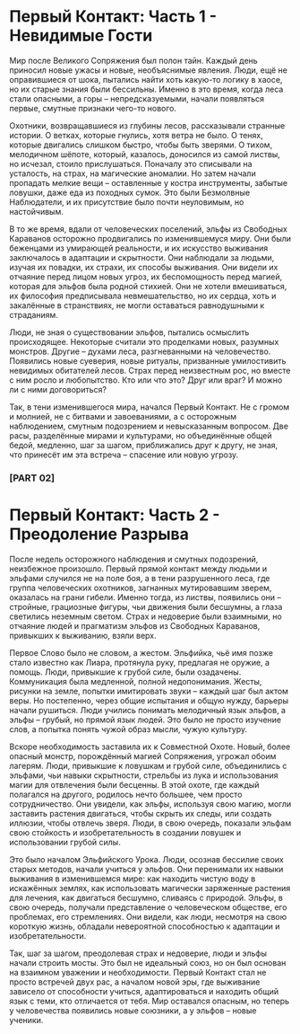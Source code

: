 # Первый Контакт: Часть 1 - Невидимые Гости

Мир после Великого Сопряжения был полон тайн. Каждый день приносил новые ужасы и новые, необъяснимые явления. Люди, ещё не оправившиеся от шока, пытались найти хоть какую-то логику в хаосе, но их старые знания были бессильны. Именно в это время, когда леса стали опасными, а горы – непредсказуемыми, начали появляться первые, смутные признаки чего-то нового.

Охотники, возвращавшиеся из глубины лесов, рассказывали странные истории. О ветках, которые гнулись, хотя ветра не было. О тенях, которые двигались слишком быстро, чтобы быть зверями. О тихом, мелодичном шёпоте, который, казалось, доносился из самой листвы, но исчезал, стоило прислушаться. Поначалу это списывали на усталость, на страх, на магические аномалии. Но затем начали пропадать мелкие вещи – оставленные у костра инструменты, забытые ловушки, даже еда из походных сумок. Это были Безмолвные Наблюдатели, и их присутствие было почти неуловимым, но настойчивым.

В то же время, вдали от человеческих поселений, эльфы из Свободных Караванов осторожно продвигались по изменившемуся миру. Они были беженцами из умирающей реальности, и их искусство выживания заключалось в адаптации и скрытности. Они наблюдали за людьми, изучая их повадки, их страхи, их способы выживания. Они видели их отчаяние перед лицом новых угроз, их беспомощность перед магией, которая для эльфов была родной стихией. Они не хотели вмешиваться, их философия предписывала невмешательство, но их сердца, хоть и закалённые в странствиях, не могли оставаться равнодушными к страданиям.

Люди, не зная о существовании эльфов, пытались осмыслить происходящее. Некоторые считали это проделками новых, разумных монстров. Другие – духами леса, разгневанными на человечество. Появились новые суеверия, новые ритуалы, призванные умилостивить невидимых обитателей лесов. Страх перед неизвестным рос, но вместе с ним росло и любопытство. Кто или что это? Друг или враг? И можно ли с ними договориться?

Так, в тени изменившегося мира, начался Первый Контакт. Не с громом и молнией, не с битвами и завоеваниями, а с осторожным наблюдением, смутным подозрением и невысказанным вопросом. Две расы, разделённые мирами и культурами, но объединённые общей бедой, медленно, шаг за шагом, приближались друг к другу, не зная, что принесёт им эта встреча – спасение или новую угрозу.

### [PART 02]

# Первый Контакт: Часть 2 - Преодоление Разрыва

После недель осторожного наблюдения и смутных подозрений, неизбежное произошло. Первый прямой контакт между людьми и эльфами случился не на поле боя, а в тени разрушенного леса, где группа человеческих охотников, загнанных мутировавшим зверем, оказалась на грани гибели. Именно тогда, из листвы, появились они – стройные, грациозные фигуры, чьи движения были бесшумны, а глаза светились неземным светом. Страх и недоверие были взаимными, но отчаяние людей и прагматизм эльфов из Свободных Караванов, привыкших к выживанию, взяли верх.

Первое Слово было не словом, а жестом. Эльфийка, чьё имя позже стало известно как Лиара, протянула руку, предлагая не оружие, а помощь. Люди, привыкшие к грубой силе, были озадачены. Коммуникация была медленной, полной недопонимания. Жесты, рисунки на земле, попытки имитировать звуки – каждый шаг был актом веры. Но постепенно, через общие испытания и общую нужду, барьеры начали рушиться. Люди учились понимать мелодичный язык эльфов, а эльфы – грубый, но прямой язык людей. Это было не просто изучение слов, а попытка понять чужой образ мысли, чужую культуру.

Вскоре необходимость заставила их к Совместной Охоте. Новый, более опасный монстр, порождённый магией Сопряжения, угрожал обоим лагерям. Люди, привыкшие к ловушкам и грубой силе, объединились с эльфами, чьи навыки скрытности, стрельбы из лука и использования магии для отвлечения были бесценны. В этой охоте, где каждый полагался на другого, родилось нечто большее, чем просто сотрудничество. Они увидели, как эльфы, используя свою магию, могли заставить растения двигаться, чтобы скрыть их следы, или создать иллюзии, чтобы отвлечь зверя. Люди, в свою очередь, показали эльфам свою стойкость и изобретательность в создании ловушек и использовании грубой силы.

Это было началом Эльфийского Урока. Люди, осознав бессилие своих старых методов, начали учиться у эльфов. Они перенимали их навыки выживания в изменившемся мире: как находить чистую воду в искажённых землях, как использовать магически заряженные растения для лечения, как двигаться бесшумно, сливаясь с природой. Эльфы, в свою очередь, получали представление о человеческом обществе, его проблемах, его стремлениях. Они видели, как люди, несмотря на свою короткую жизнь, обладали невероятной способностью к адаптации и изобретательности.

Так, шаг за шагом, преодолевая страх и недоверие, люди и эльфы начали строить мосты. Это был не идеальный союз, но он был основан на взаимном уважении и необходимости. Первый Контакт стал не просто встречей двух рас, а началом новой эры, где выживание зависело от способности учиться, адаптироваться и находить общий язык с теми, кто отличается от тебя. Мир оставался опасным, но теперь у человечества появились новые союзники, а у эльфов – новые ученики.
